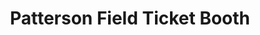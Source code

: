 ---
title: "Patterson Field Ticket Booth"
url: /east-liverpool/patterson-field-ticket-booth/
shop: Tickets
---